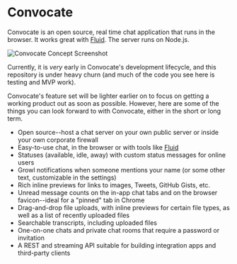 Convocate
=========

Convocate is an open source, real time chat application that runs in the browser. It works great with [Fluid](http://fluidapp.com/). The server runs on Node.js.

![Convocate Concept Screenshot](https://raw.github.com/BinaryMuse/convocate/master/preview.png)

Currently, it is *very* early in Convocate's development lifecycle, and this repository is under heavy churn (and much of the code you see here is testing and MVP work).

Convocate's feature set will be lighter earlier on to focus on getting a working product out as soon as possible. However, here are some of the things you can look forward to with Convocate, either in the short or long term.

  * Open source--host a chat server on your own public server or inside your own corporate firewall
  * Easy-to-use chat, in the browser or with tools like [Fluid](http://fluidapp.com/)
  * Statuses (available, idle, away) with custom status messages for online users
  * Growl notifications when someone mentions your name (or some other text, customizable in the settings)
  * Rich inline previews for links to images, Tweets, GitHub Gists, etc.
  * Unread message counts on the in-app chat tabs and on the browser favicon--ideal for a "pinned" tab in Chrome
  * Drag-and-drop file uploads, with inline previews for certain file types, as well as a list of recently uploaded files
  * Searchable transcripts, including uploaded files
  * One-on-one chats and private chat rooms that require a password or invitation
  * A REST and streaming API suitable for building integration apps and third-party clients
